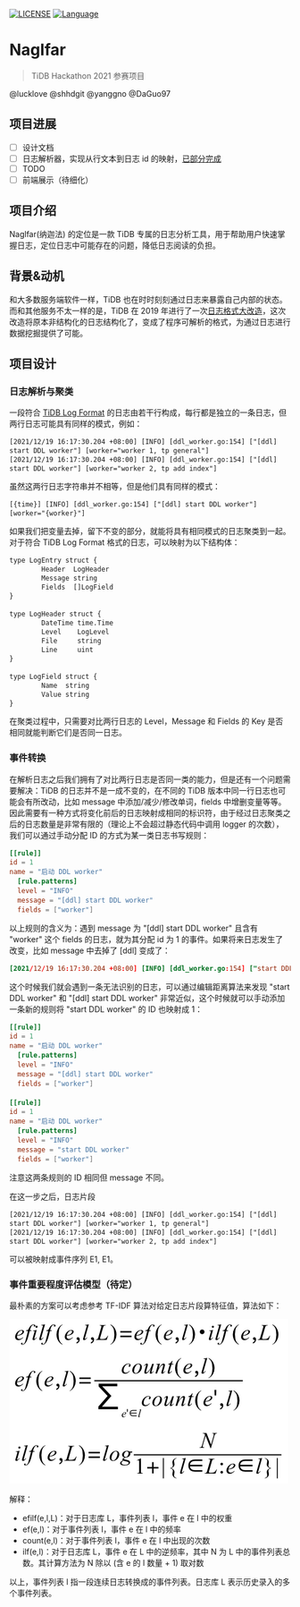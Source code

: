 [![LICENSE](https://img.shields.io/github/license/pingcap/tidb.svg)](https://github.com/pingcap/tiup/blob/master/LICENSE)
[![Language](https://img.shields.io/badge/Language-Go-blue.svg)](https://golang.org/)

# Naglfar

> TiDB Hackathon 2021 参赛项目

@lucklove @shhdgit @yanggno @DaGuo97

## 项目进展

- [ ] 设计文档
- [ ] 日志解析器，实现从行文本到日志 id 的映射，[已部分完成](https://github.com/lucklove/tidb-log-parser)
- [ ] TODO
- [ ] 前端展示（待细化）

## 项目介绍

Naglfar(纳迦法) 的定位是一款 TiDB 专属的日志分析工具，用于帮助用户快速掌握日志，定位日志中可能存在的问题，降低日志阅读的负担。

## 背景&动机

和大多数服务端软件一样，TiDB 也在时时刻刻通过日志来暴露自己内部的状态。而和其他服务不太一样的是，TiDB 在 2019 年进行了一次[日志格式大改造](https://github.com/tikv/rfcs/blob/master/text/0018-unified-log-format.md)，这次改造将原本非结构化的日志结构化了，变成了程序可解析的格式，为通过日志进行数据挖掘提供了可能。

## 项目设计

### 日志解析与聚类

一段符合 [TiDB Log Format](https://github.com/tikv/rfcs/blob/master/text/0018-unified-log-format.md) 的日志由若干行构成，每行都是独立的一条日志，但两行日志可能具有同样的模式，例如：

```
[2021/12/19 16:17:30.204 +08:00] [INFO] [ddl_worker.go:154] ["[ddl] start DDL worker"] [worker="worker 1, tp general"]
[2021/12/19 16:17:30.204 +08:00] [INFO] [ddl_worker.go:154] ["[ddl] start DDL worker"] [worker="worker 2, tp add index"]
```

虽然这两行日志字符串并不相等，但是他们具有同样的模式：

```
[{time}] [INFO] [ddl_worker.go:154] ["[ddl] start DDL worker"] [worker="{worker}"]
```

如果我们把变量去掉，留下不变的部分，就能将具有相同模式的日志聚类到一起。对于符合 TiDB Log Format 格式的日志，可以映射为以下结构体：

```golang
type LogEntry struct {
        Header  LogHeader
        Message string
        Fields  []LogField
}

type LogHeader struct {
        DateTime time.Time
        Level    LogLevel
        File     string
        Line     uint
}

type LogField struct {
        Name  string
        Value string
}
```

在聚类过程中，只需要对比两行日志的 Level，Message 和 Fields 的 Key 是否相同就能判断它们是否同一日志。

### 事件转换

在解析日志之后我们拥有了对比两行日志是否同一类的能力，但是还有一个问题需要解决：TiDB 的日志并不是一成不变的，在不同的 TiDB 版本中同一行日志也可能会有所改动，比如 message 中添加/减少/修改单词，fields 中增删变量等等。因此需要有一种方式将变化前后的日志映射成相同的标识符，由于经过日志聚类之后的日志数量是非常有限的（理论上不会超过静态代码中调用 logger 的次数），我们可以通过手动分配 ID 的方式为某一类日志书写规则：

```toml
[[rule]]
id = 1
name = "启动 DDL worker"
  [rule.patterns]
  level = "INFO"
  message = "[ddl] start DDL worker"
  fields = ["worker"]
```

以上规则的含义为：遇到 message 为 "[ddl] start DDL worker" 且含有 "worker" 这个 fields 的日志，就为其分配 id 为 1 的事件。如果将来日志发生了改变，比如 message 中去掉了 [ddl] 变成了：

```toml
[2021/12/19 16:17:30.204 +08:00] [INFO] [ddl_worker.go:154] ["start DDL worker"] [worker="worker 1, tp general"]
```

这个时候我们就会遇到一条无法识别的日志，可以通过编辑距离算法来发现 "start DDL worker" 和 "[ddl] start DDL worker" 非常近似，这个时候就可以手动添加一条新的规则将 "start DDL worker" 的 ID 也映射成 1：

```toml
[[rule]]
id = 1
name = "启动 DDL worker"
  [rule.patterns]
  level = "INFO"
  message = "[ddl] start DDL worker"
  fields = ["worker"]

[[rule]]
id = 1
name = "启动 DDL worker"
  [rule.patterns]
  level = "INFO"
  message = "start DDL worker"
  fields = ["worker"]
```

注意这两条规则的 ID 相同但 message 不同。

在这一步之后，日志片段

```
[2021/12/19 16:17:30.204 +08:00] [INFO] [ddl_worker.go:154] ["[ddl] start DDL worker"] [worker="worker 1, tp general"]
[2021/12/19 16:17:30.204 +08:00] [INFO] [ddl_worker.go:154] ["[ddl] start DDL worker"] [worker="worker 2, tp add index"]
```

可以被映射成事件序列 E1, E1。

### 事件重要程度评估模型（待定）

最朴素的方案可以考虑参考 TF-IDF 算法对给定日志片段算特征值，算法如下：

![formula](images/formula.png)

解释：
- efilf(e,l,L)：对于日志库 L，事件列表 l，事件 e 在 l 中的权重
- ef(e,l)：对于事件列表 l，事件 e 在 l 中的频率
- count(e,l)：对于事件列表 l，事件 e 在 l 中出现的次数
- ilf(e,l)：对于日志库 L，事件  e 在 L 中的逆频率，其中 N 为 L 中的事件列表总数。其计算方法为 N 除以 (含 e 的 l 数量 + 1) 取对数

以上，事件列表 l 指一段连续日志转换成的事件列表。日志库 L 表示历史录入的多个事件列表。
